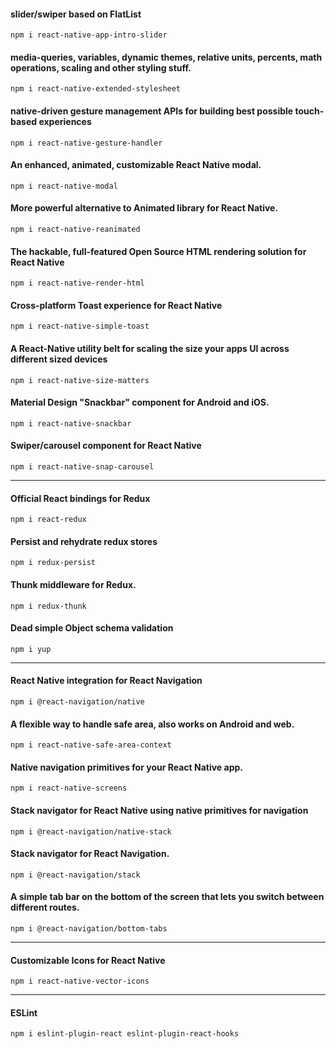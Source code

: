 #### slider/swiper based on FlatList

    npm i react-native-app-intro-slider

#### media-queries, variables, dynamic themes, relative units, percents, math operations, scaling and other styling stuff.

    npm i react-native-extended-stylesheet

#### native-driven gesture management APIs for building best possible touch-based experiences

    npm i react-native-gesture-handler

#### An enhanced, animated, customizable React Native modal.

    npm i react-native-modal

#### More powerful alternative to Animated library for React Native.

    npm i react-native-reanimated

#### The hackable, full-featured Open Source HTML rendering solution for React Native

    npm i react-native-render-html

#### Cross-platform Toast experience for React Native

    npm i react-native-simple-toast

#### A React-Native utility belt for scaling the size your apps UI across different sized devices

    npm i react-native-size-matters

#### Material Design "Snackbar" component for Android and iOS.

    npm i react-native-snackbar

#### Swiper/carousel component for React Native

    npm i react-native-snap-carousel

-----

#### Official React bindings for Redux

    npm i react-redux

#### Persist and rehydrate redux stores

    npm i redux-persist

#### Thunk middleware for Redux.

    npm i redux-thunk

#### Dead simple Object schema validation

    npm i yup

-----

#### React Native integration for React Navigation

    npm i @react-navigation/native

#### A flexible way to handle safe area, also works on Android and web.

    npm i react-native-safe-area-context

#### Native navigation primitives for your React Native app.

    npm i react-native-screens

#### Stack navigator for React Native using native primitives for navigation

    npm i @react-navigation/native-stack

#### Stack navigator for React Navigation.

    npm i @react-navigation/stack

#### A simple tab bar on the bottom of the screen that lets you switch between different routes.

    npm i @react-navigation/bottom-tabs

-----

#### Customizable Icons for React Native

    npm i react-native-vector-icons

-----

#### ESLint

    npm i eslint-plugin-react eslint-plugin-react-hooks